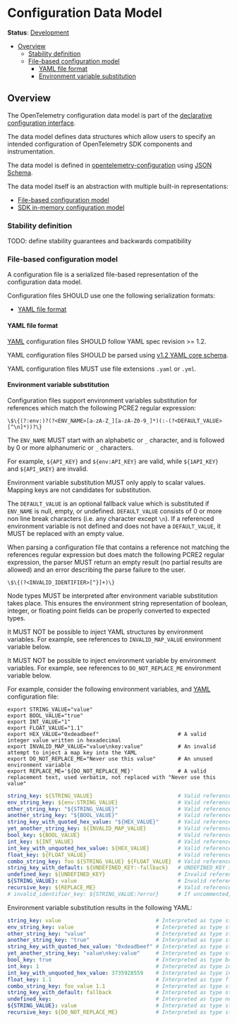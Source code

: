 # Configuration Data Model

**Status**: [Development](../document-status.md)

<!-- toc -->

- [Overview](#overview)
  * [Stability definition](#stability-definition)
  * [File-based configuration model](#file-based-configuration-model)
    + [YAML file format](#yaml-file-format)
    + [Environment variable substitution](#environment-variable-substitution)

<!-- tocstop -->

## Overview

The OpenTelemetry configuration data model is part of
the [declarative configuration interface](./README.md#declarative-configuration).

The data model defines data structures which allow users to specify an intended
configuration of OpenTelemetry SDK components and instrumentation.

The data model is defined
in [opentelemetry-configuration](https://github.com/open-telemetry/opentelemetry-configuration)
using [JSON Schema](https://json-schema.org/).

The data model itself is an abstraction with multiple built-in representations:

* [File-based configuration model](#file-based-configuration-model)
* [SDK in-memory configuration model](./sdk.md#in-memory-configuration-model)

### Stability definition

TODO: define stability guarantees and backwards compatibility

### File-based configuration model

A configuration file is a serialized file-based representation of
the configuration data model.

Configuration files SHOULD use one the following serialization formats:

* [YAML file format](#yaml-file-format)

#### YAML file format

[YAML](https://yaml.org/spec/1.2.2/) configuration files SHOULD follow YAML spec
revision >= 1.2.

YAML configuration files SHOULD be parsed using [v1.2 YAML core schema](https://yaml.org/spec/1.2.2/#103-core-schema).

YAML configuration files MUST use file extensions `.yaml` or `.yml`.

#### Environment variable substitution

Configuration files support environment variables substitution for references
which match the following PCRE2 regular expression:

```regexp
\$\{(?:env:)?(?<ENV_NAME>[a-zA-Z_][a-zA-Z0-9_]*)(:-(?<DEFAULT_VALUE>[^\n]*))?\}
```

The `ENV_NAME` MUST start with an alphabetic or `_` character, and is followed
by 0 or more alphanumeric or `_` characters.

For example, `${API_KEY}` and `${env:API_KEY}` are valid, while `${1API_KEY}`
and `${API_$KEY}` are invalid.

Environment variable substitution MUST only apply to scalar values. Mapping keys
are not candidates for substitution.

The `DEFAULT_VALUE` is an optional fallback value which is substituted
if `ENV_NAME` is null, empty, or undefined. `DEFAULT_VALUE` consists of 0 or
more non line break characters (i.e. any character except `\n`). If a referenced
environment variable is not defined and does not have a `DEFAULT_VALUE`, it MUST
be replaced with an empty value.

When parsing a configuration file that contains a reference not matching
the references regular expression but does match the following PCRE2
regular expression, the parser MUST return an empty result (no partial
results are allowed) and an error describing the parse failure to the user.

```regexp
\$\{(?<INVALID_IDENTIFIER>[^}]+)\}
```

Node types MUST be interpreted after environment variable substitution takes
place. This ensures the environment string representation of boolean, integer,
or floating point fields can be properly converted to expected types.

It MUST NOT be possible to inject YAML structures by environment variables. For
example, see references to `INVALID_MAP_VALUE` environment variable below.

It MUST NOT be possible to inject environment variable by environment variables.
For example, see references to `DO_NOT_REPLACE_ME` environment variable below.

For example, consider the following environment variables,
and [YAML](#yaml-file-format) configuration file:

```shell
export STRING_VALUE="value"
export BOOL_VALUE="true"
export INT_VALUE="1"
export FLOAT_VALUE="1.1"
export HEX_VALUE="0xdeadbeef"                         # A valid integer value written in hexadecimal
export INVALID_MAP_VALUE="value\nkey:value"           # An invalid attempt to inject a map key into the YAML
export DO_NOT_REPLACE_ME="Never use this value"       # An unused environment variable
export REPLACE_ME='${DO_NOT_REPLACE_ME}'              # A valid replacement text, used verbatim, not replaced with "Never use this value"
```

```yaml
string_key: ${STRING_VALUE}                           # Valid reference to STRING_VALUE
env_string_key: ${env:STRING_VALUE}                   # Valid reference to STRING_VALUE
other_string_key: "${STRING_VALUE}"                   # Valid reference to STRING_VALUE inside double quotes
another_string_key: "${BOOL_VALUE}"                   # Valid reference to BOOL_VALUE inside double quotes
string_key_with_quoted_hex_value: "${HEX_VALUE}"      # Valid reference to HEX_VALUE inside double quotes
yet_another_string_key: ${INVALID_MAP_VALUE}          # Valid reference to INVALID_MAP_VALUE, but YAML structure from INVALID_MAP_VALUE MUST NOT be injected
bool_key: ${BOOL_VALUE}                               # Valid reference to BOOL_VALUE
int_key: ${INT_VALUE}                                 # Valid reference to INT_VALUE
int_key_with_unquoted_hex_value: ${HEX_VALUE}         # Valid reference to HEX_VALUE without quotes
float_key: ${FLOAT_VALUE}                             # Valid reference to FLOAT_VALUE
combo_string_key: foo ${STRING_VALUE} ${FLOAT_VALUE}  # Valid reference to STRING_VALUE and FLOAT_VALUE
string_key_with_default: ${UNDEFINED_KEY:-fallback}   # UNDEFINED_KEY is not defined but a default value is included
undefined_key: ${UNDEFINED_KEY}                       # Invalid reference, UNDEFINED_KEY is not defined and is replaced with ""
${STRING_VALUE}: value                                # Invalid reference, substitution is not valid in mapping keys and reference is ignored
recursive_key: ${REPLACE_ME}                          # Valid reference to REPLACE_ME
# invalid_identifier_key: ${STRING_VALUE:?error}      # If uncommented, this is an invalid identifier, it would fail to parse
```

Environment variable substitution results in the following YAML:

```yaml
string_key: value                              # Interpreted as type string, tag URI tag:yaml.org,2002:str
env_string_key: value                          # Interpreted as type string, tag URI tag:yaml.org,2002:str
other_string_key: "value"                      # Interpreted as type string, tag URI tag:yaml.org,2002:str
another_string_key: "true"                     # Interpreted as type string, tag URI tag:yaml.org,2002:str
string_key_with_quoted_hex_value: "0xdeadbeef" # Interpreted as type string, tag URI tag:yaml.org,2002:str
yet_another_string_key: "value\nkey:value"     # Interpreted as type string, tag URI tag:yaml.org,2002:str
bool_key: true                                 # Interpreted as type bool, tag URI tag:yaml.org,2002:bool
int_key: 1                                     # Interpreted as type int, tag URI tag:yaml.org,2002:int
int_key_with_unquoted_hex_value: 3735928559    # Interpreted as type int, tag URI tag:yaml.org,2002:int
float_key: 1.1                                 # Interpreted as type float, tag URI tag:yaml.org,2002:float
combo_string_key: foo value 1.1                # Interpreted as type string, tag URI tag:yaml.org,2002:str
string_key_with_default: fallback              # Interpreted as type string, tag URI tag:yaml.org,2002:str
undefined_key:                                 # Interpreted as type null, tag URI tag:yaml.org,2002:null
${STRING_VALUE}: value                         # Interpreted as type string, tag URI tag:yaml.org,2002:str
recursive_key: ${DO_NOT_REPLACE_ME}            # Interpreted as type string, tag URI tag:yaml.org,2002:str
```
